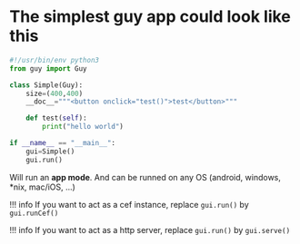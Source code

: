 # The simplest guy app could look like this

```python
#!/usr/bin/env python3
from guy import Guy

class Simple(Guy):
    size=(400,400)
    __doc__="""<button onclick="test()">test</button>"""

    def test(self):
        print("hello world")

if __name__ == "__main__":
    gui=Simple()
    gui.run()
```

Will run an **app mode**. And can be runned on any OS (android, windows, *nix, mac/iOS, ...)


!!! info
    If you want to act as a cef instance, replace `gui.run()` by `gui.runCef()`

!!! info
    If you want to act as a http server, replace `gui.run()` by `gui.serve()`
